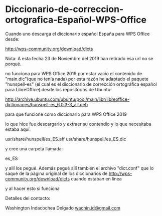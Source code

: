 # Diccionario-de-correccion-ortografica-Español-WPS-Office

Cuando uno descarga el diccionario español España para WPS Office desde:

http://wps-community.org/download/dicts

Nota: A esta fecha 23 de Noviembre del 2019 han retirado esa url no se porqué.

no funciona para WPS Office 2019 por estar vacío el contenido de "main.dic"(que no tenía nada) por esta razón he adaptado el paquete "hunspell-es" (el cual es el diccionario de corrección ortográfica español para LibreOffice) desde los repositorios de Ubuntu:

http://archive.ubuntu.com/ubuntu/pool/main/libr/libreoffice-dictionaries/hunspell-es_6.0.3-3_all.deb 

para que funcione como diccionario para WPS Office 2019

lo que hice fue descargarlo y extraer su contendio y lo que necesitaba estaba aquí:

usr/share/hunspell/es_ES.aff
usr/share/hunspell/es_ES.dic

y cree una carpeta llamada:

es_ES

y allí los pegué. Además pegué allí también el archivo "dict.conf" que lo saqué de la página original de los diccionarios de http://wps-community.org/download/dicts cuando estaban en línea

y al hacer esto si funciona

Detalles del contacto: 

Washington Indacochea Delgado
wachin.id@gmail.com
